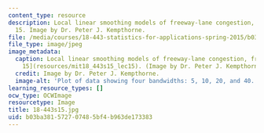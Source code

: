 ```yaml
---
content_type: resource
description: Local linear smoothing models of freeway-lane congestion, from lecture
  15. Image by Dr. Peter J. Kempthorne.
file: /media/courses/18-443-statistics-for-applications-spring-2015/b03ba381572707485bf4b963de173383_18-443s15.jpg
file_type: image/jpeg
image_metadata:
  caption: Local linear smoothing models of freeway-lane congestion, from [Lecture
    15](resources/mit18_443s15_lec15). (Image by Dr. Peter J. Kempthorne.)
  credit: Image by Dr. Peter J. Kempthorne.
  image-alt: 'Plot of data showing four bandwidths: 5, 10, 20, and 40.'
learning_resource_types: []
ocw_type: OCWImage
resourcetype: Image
title: 18-443s15.jpg
uid: b03ba381-5727-0748-5bf4-b963de173383
---
```

